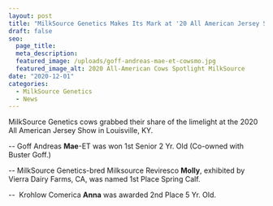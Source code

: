 ```yaml
---
layout: post
title: "MilkSource Genetics Makes Its Mark at '20 All American Jersey Show"
draft: false
seo:
  page_title:
  meta_description:
  featured_image: /uploads/goff-andreas-mae-et-cowsmo.jpg
  featured_image_alt: 2020 All-American Cows Spotlight MilkSource 
date: "2020-12-01"
categories: 
  - MilkSource Genetics
  - News
---
```


MilkSource Genetics cows grabbed their share of the limelight at the 2020 All American Jersey Show in Louisville, KY.

\-- Goff Andreas **Mae**\-ET was won 1st Senior 2 Yr. Old (Co-owned with Buster Goff.)

\-- MilkSource Genetics-bred Milksource Reviresco **Molly**, exhibited by Vierra Dairy Farms, CA, was named 1st Place Spring Calf.

\--  Krohlow Comerica **Anna** was awarded 2nd Place 5 Yr. Old.
